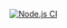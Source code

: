 [![Node.js CI](https://github.com/Jaynisto/commonJS_terminal-tests/actions/workflows/node.js.yml/badge.svg)](https://github.com/Jaynisto/commonJS_terminal-tests/actions/workflows/node.js.yml)
